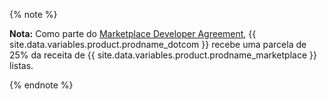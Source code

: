 {% note %}

**Nota:** Como parte do [Marketplace Developer Agreement](/articles/github-marketplace-developer-agreement/), {{ site.data.variables.product.prodname_dotcom }} recebe uma parcela de 25% da receita de {{ site.data.variables.product.prodname_marketplace }} listas.

{% endnote %}

